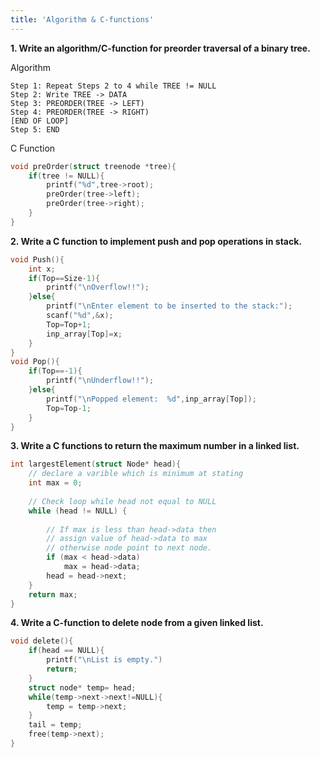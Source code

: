 ```yaml
---
title: 'Algorithm & C-functions'
---
```


**1. Write an algorithm/C-function for preorder traversal of a binary tree.**

Algorithm
```
Step 1: Repeat Steps 2 to 4 while TREE != NULL
Step 2: Write TREE -> DATA
Step 3: PREORDER(TREE -> LEFT)
Step 4: PREORDER(TREE -> RIGHT)
[END OF LOOP]
Step 5: END
```

C Function

```c
void preOrder(struct treenode *tree){  
	if(tree != NULL){  
		printf("%d",tree->root);  
		preOrder(tree->left);  
		preOrder(tree->right);  
	}  
} 
``` 

**2. Write a C function to implement **push** and **pop** operations in stack.**

```c
void Push(){
	int x;
	if(Top==Size-1){
		printf("\nOverflow!!");
	}else{
		printf("\nEnter element to be inserted to the stack:");
		scanf("%d",&x);
		Top=Top+1;
		inp_array[Top]=x;
	}
}
void Pop(){
	if(Top==-1){
		printf("\nUnderflow!!");
	}else{
		printf("\nPopped element:  %d",inp_array[Top]);
		Top=Top-1;
	}
}
```

**3. Write a C functions to return the maximum number in a linked list.**

```c
int largestElement(struct Node* head){
	// declare a varible which is minimum at stating 
    int max = 0;
 
    // Check loop while head not equal to NULL
    while (head != NULL) {
 
        // If max is less than head->data then
        // assign value of head->data to max
        // otherwise node point to next node.
        if (max < head->data)
            max = head->data;
        head = head->next;
    }
    return max;
}
```
**4. Write a C-function to delete node from a given linked list.**

```c
void delete(){
	if(head == NULL){
		printf("\nList is empty.")
		return;
	}
	struct node* temp= head;
	while(temp->next->next!=NULL){
		temp = temp->next;
	}
	tail = temp;
	free(temp->next);
}
```


